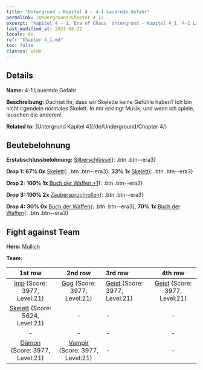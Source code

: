 ```yaml
---
title: "Untergrund - Kapitel 4 - 4-1 Lauernde Gefahr"
permalink: /Underground/Chapter 4_1/
excerpt: "Kapitel 4 - 1. Era of Chaos  Untergrund - Kapitel 4_1. 4-1 Lauernde Gefahr"
last_modified_at: 2021-04-22
locale: de
ref: "Chapter 4_1.md"
toc: false
classes: wide
---
```


## Details

 **Name:** 4-1 Lauernde Gefahr

 **Beschreibung:** Dachtet ihr, dass wir Skelette keine Gefühle haben? Ich bin nicht irgendein normales Skelett. In mir erklingt Musik, und wenn ich spiele, lauschen die anderen!

 **Related to:** [Untergrund Kapitel 4](/de/Underground/Chapter 4/)

## Beutebelohnung

 **Erstabschlussbelohnung:** [Silberschlüssel](/ItemsDE/con_693/){: .btn .btn--era3}

 **Drop 1:** **67% 0x** [Skelett](/ItemsDE/unt_208/){: .btn .btn--era3}, **33% 1x** [Skelett](/ItemsDE/unt_208/){: .btn .btn--era3}

 **Drop 2:** **100% 1x** [Buch der Waffen +1](/ItemsDE/mat_25/){: .btn .btn--era3}

 **Drop 3:** **100% 2x** [Zauberspruchrollen](/ItemsDE/con_694/){: .btn .btn--era3}

 **Drop 4:** **30% 0x** [Buch der Waffen](/ItemsDE/mat_18/){: .btn .btn--era3}, **70% 1x** [Buch der Waffen](/ItemsDE/mat_18/){: .btn .btn--era3}


## Fight against Team
 **Hero:** [Mullich](/de/heroes/Mullich/)

 **Team:**


  | 1st row | 2nd row | 3rd row | 4th row |
  |:----:|:----:|:----|:----:|
  | [Imp](/de/units/Imp/) (Score: 3977, Level:21)  | [Gog](/de/units/Gog/) (Score: 3977, Level:21)  | [Geist](/de/units/Wight/) (Score: 3977, Level:21)  | [Geist](/de/units/Wight/) (Score: 3977, Level:21)  |
  | [Skelett](/de/units/Skeleton/) (Score: 5624, Level:21)  | - | - | - |
  | - | - | - | - |
  | [Dämon](/de/units/Demon/) (Score: 3977, Level:21)  | [Vampir](/de/units/Vampire/) (Score: 3977, Level:21)  | - | - |


